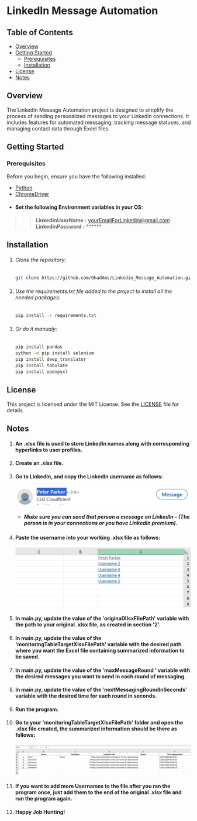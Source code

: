 
# LinkedIn Message Automation  


## Table of Contents

- [Overview](#overview)
- [Getting Started](#getting-started)
  - [Prerequisites](#prerequisites)
  - [Installation](#installation)
- [License](#license)
- [Notes](#notes)


## Overview

The LinkedIn Message Automation project is designed to simplify the process of sending personalized messages to your LinkedIn connections. It includes features for automated messaging, tracking message statuses, and managing contact data through Excel files.

## Getting Started  

  ### Prerequisites 
  Before you begin, ensure you have the following installed:  
- [Python](https://www.python.org/downloads/)
- [ChromeDriver](https://sites.google.com/chromium.org/driver/)  
- #### Set the following Environment variables in your OS:  
> > **LinkedInUserName** **:** yourEmailForLinkedin@gmail.com  
> > **LinkedinPassword** **:** ******  



## Installation

1. ###### Clone the repository:
    ```bash
    git clone https://github.com/OhadAms/Linkedin_Message_Automation.git

    
2. ###### Use the requirements.txt file added to the project to install all the needed packages:  
    ```bash
    pip install -r requirements.txt


3. ###### Or do it manualy:
    ```bash
    pip install pandas
    python -m pip install selenium 
    pip install deep_translator
    pip install tabulate 
    pip install openpyxl


## License
This project is licensed under the MIT License. See the [LICENSE](https://github.com/OhadAms/Linkedin_Message_Automation/blob/main/LICENSE) file for details.


## Notes    

1. #### An .xlsx file is used to store LinkedIn names along with corresponding hyperlinks to user profiles.

2. #### Create an .xlsx file.

3. #### Go to LinkedIn, and copy the LinkedIn username as follows:
   ![CopyLinkedinUserNameAsShownInImage](https://github.com/OhadAms/Linkedin_Message_Automation/blob/main/ReadMeImages/CopyLinkedinUserNameAsShownInImage.JPG)

   - ##### Make sure you can send that person a message on LinkedIn - (The person is in your connections or you have LinkedIn premium).

5. #### Paste the username into your working .xlsx file as follows:
   ![XlsxFileShouldLookLikeThis](https://github.com/OhadAms/Linkedin_Message_Automation/blob/main/ReadMeImages/XlsxFileShouldLookLikeThis.JPG)

6. #### In main.py, update the value of the 'originalXlsxFilePath' variable with the path to your original .xlsx file, as created in section '2'.

7. #### In main.py, update the value of the 'monitoringTableTargetXlsxFilePath' variable with the desired path where you want the Excel file containing summarized information to be saved.

8. #### In main.py, update the value of the 'maxMessageRound ' variable with the desired messages you want to send in each round of messaging.

9. #### In main.py, update the value of the 'nextMessagingRoundInSeconds' variable with the desired time for each round in seconds.
 
10. #### Run the program.

11. #### Go to your 'monitoringTableTargetXlsxFilePath' folder and open the .xlsx file created, the summarized information should be there as follows:
    ![summarizedXlsxFileShouldLookLikeThis](https://github.com/OhadAms/Linkedin_Message_Automation/blob/main/ReadMeImages/summarizedXlsxFileShouldLookLikeThis.JPG)
   
12. #### If you want to add more Usernames to the file after you ran the program once, just add them to the end of the original .xlsx file and run the program again.

13. #### Happy Job Hunting!




